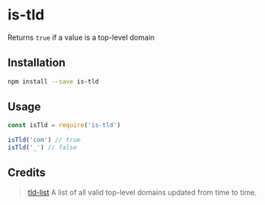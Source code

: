 # is-tld

Returns `true` if a value is a top-level domain

## Installation

```bash
npm install --save is-tld
```
## Usage
```javascript
const isTld = require('is-tld')

isTld('com') // true
isTld('_') // false
```
## Credits
> [tld-list](https://github.com/mock-end/tld-list) A list of all valid top-level domains updated from time to time.
